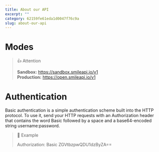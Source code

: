 ```yaml
---
title: About our API
excerpt: ""  
category: 62159fe61eda1d0047f76c9a
slug: about-our-api
---
```





# Modes

> 👍 Attention
>
> **Sandbox:** <https://sandbox.smileapi.io/v1>  
> **Production:** <https://open.smileapi.io/v1>

# Authentication

Basic authentication is a simple authentication scheme built into the HTTP protocol. To use it, send your HTTP requests with an Authorization header that contains the word Basic followed by a space and a base64-encoded string username:password.

> 📘 Example
>
> Authorization: Basic ZGVtbzpwQDU1dzByZA==